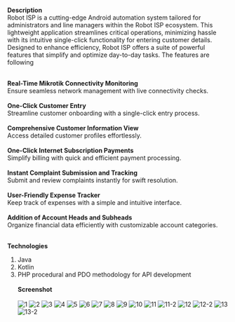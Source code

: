 <b>Description</b><br>
Robot ISP is a cutting-edge Android automation system tailored for administrators and line managers within the Robot ISP ecosystem. This lightweight application streamlines critical operations, minimizing hassle with its intuitive single-click functionality for entering customer details. Designed to enhance efficiency, Robot ISP offers a suite of powerful features that simplify and optimize day-to-day tasks. The features are following <br><br>

<b>Real-Time Mikrotik Connectivity Monitoring</b></br>
    Ensure seamless network management with live connectivity checks.
    </br></br>
<b>One-Click Customer Entry</b></br>
    Streamline customer onboarding with a single-click entry process.
</br></br>
<b>Comprehensive Customer Information View</b></br>
    Access detailed customer profiles effortlessly.
</br></br>
<b>One-Click Internet Subscription Payments</b></br>
    Simplify billing with quick and efficient payment processing.
</br></br>
<b>Instant Complaint Submission and Tracking</b></br>
    Submit and review complaints instantly for swift resolution.
</br></br>
<b>User-Friendly Expense Tracker</b></br>
    Keep track of expenses with a simple and intuitive interface.
</br></br>
<b>Addition of Account Heads and Subheads</b></br>
    Organize financial data efficiently with customizable account categories.
   <br><br>
   
<b>Technologies</b>
1. Java
2. Kotlin
3. PHP procedural and PDO methodology for API development
   </br> </br>
<b>Screenshot</b> </br> </br>
![1](https://github.com/user-attachments/assets/d3348280-6901-4639-905d-9c45891d0454) ![2](https://github.com/user-attachments/assets/03b1b590-055e-4cb8-97d9-1acc309a5010) ![3](https://github.com/user-attachments/assets/a34310ef-886b-4f45-a0c6-cc9ff0bffafb) ![4](https://github.com/user-attachments/assets/1eea3e90-a27d-45d5-b8a6-852e8869db8f) ![5](https://github.com/user-attachments/assets/e4db386a-7b4c-4e29-8f0f-5089e1ad5643) ![6](https://github.com/user-attachments/assets/ac8e5599-306c-44fe-bb5f-81bf4c7d719c) ![7](https://github.com/user-attachments/assets/e1cef2f6-b1c1-4906-9256-0648a791af7b) ![8](https://github.com/user-attachments/assets/0bff5963-541d-4981-8c19-cc1a2b46ddaf) ![9](https://github.com/user-attachments/assets/5ef3eb84-366d-4ac7-8ac0-7857373dff12) ![10](https://github.com/user-attachments/assets/8e1f3e56-c3ee-4db5-ab80-9af7ace9914b) ![11](https://github.com/user-attachments/assets/24948f58-9dec-4517-9cfb-cdcaff2addec) ![11-2](https://github.com/user-attachments/assets/88252a2c-d29b-4525-a6bd-3f8fc725d3d4) ![12](https://github.com/user-attachments/assets/1d0d6185-6564-42ce-b4c5-0fcb6097c6ed) ![12-2](https://github.com/user-attachments/assets/a87492d2-0deb-4dfc-afcc-e73271b8b210)  ![13](https://github.com/user-attachments/assets/a2c8373c-8de5-4595-9ea0-c4ab43bbf3a2) ![13-2](https://github.com/user-attachments/assets/477134ea-0bd3-41c0-9e04-dc9b7a82aed0)
















